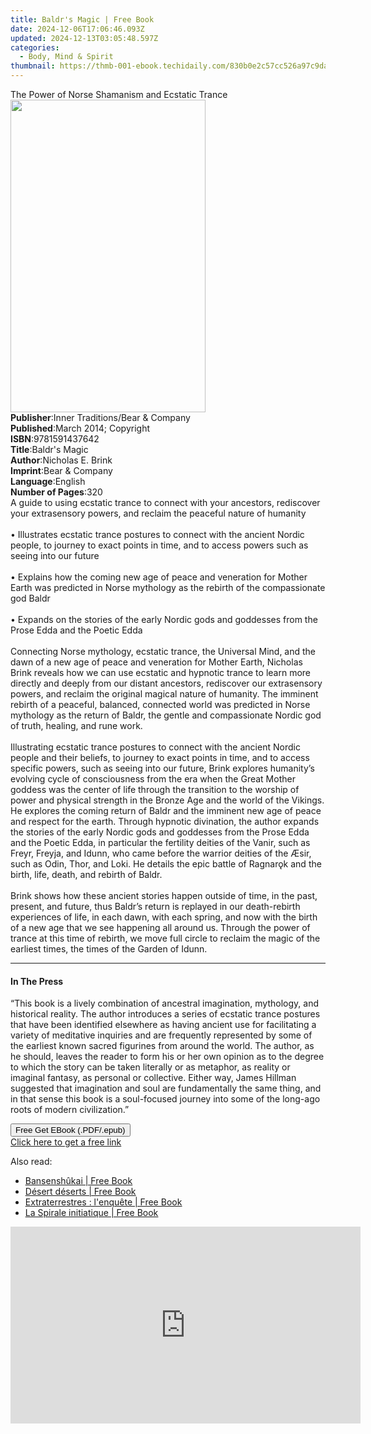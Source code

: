 ```yaml
---
title: Baldr's Magic | Free Book
date: 2024-12-06T17:06:46.093Z
updated: 2024-12-13T03:05:48.597Z
categories:
  - Body, Mind & Spirit
thumbnail: https://thmb-001-ebook.techidaily.com/830b0e2c57cc526a97c9dac4cd27c32478f6151bc80bed05122cc5e006c548ca.jpg
---
```

<main id="book-container">
  <div class="flex flex-col">
    <div class="book-brief flex-1 py-6 px-4 sm:p-6 md:py-10 md:px-8">
      <!-- brief-->
      <div class="book-brief-main">
        The Power of Norse Shamanism and Ecstatic Trance
      </div>
    </div>
    <div
      class="book-meta-info flex-1 grid gap-4 col-start-1 col-end-3 row-start-1 sm:mb-6 sm:grid-cols-4 lg:gap-6 lg:col-start-2 lg:row-end-6 lg:row-span-6 lg:mb-0"
    >
      <div
        class="book-meta-info-left place-content-center mt-4 p-4 text-sm leading-6 col-start-2 col-span-2 dark:text-slate-400"
      >
        <img
          class="w-full h-500 object-cover rounded-lg sm:h-255 sm:col-span-2 lg:col-span-full"
          src="https://img-001-ebook.techidaily.com/a091ee83c66ef9f7c8599b99435273dee555936ed50ca45f3fbd9030a7f16336.jpg"
          alt=""
          width="312"
          height="500"
        />
      </div>
      <div
        class="book-meta-info-right mt-2 col-start-1 row-start-2 col-span-3 self-center"
      >
        <!-- meta data  -->
        <div class="flex flex-col px-4 md:px-8">
          <div class="flex-1">
            <strong>Publisher</strong>:<span class="px-2"
              >Inner Traditions/Bear &amp; Company</span
            >
          </div>
          <div class="flex-1">
            <strong>Published</strong>:<span class="px-2"
              >March 2014; Copyright</span
            >
          </div>
          <div class="flex-1">
            <strong>ISBN</strong>:<span class="px-2">9781591437642</span>
          </div>
          <div class="flex-1">
            <strong>Title</strong>:<span class="px-2">Baldr&#39;s Magic</span>
          </div>
          <div class="flex-1">
            <strong>Author</strong>:<span class="px-2">Nicholas E. Brink</span>
          </div>
          <div class="flex-1">
            <strong>Imprint</strong>:<span class="px-2"
              >Bear &amp; Company</span
            >
          </div>
          <div class="flex-1">
            <strong>Language</strong>:<span class="px-2">English</span>
          </div>
          <div class="flex-1">
            <strong>Number of Pages</strong>:<span class="px-2">320</span>
          </div>
        </div>
      </div>
    </div>
    <div class="book-description flex-1 py-6 px-4 sm:p-6 md:py-10 md:px-8">
      <div class="book-description-main">
        <div accordion-content="" id="description">
          A guide to using ecstatic trance to connect with your ancestors,
          rediscover your extrasensory powers, and reclaim the peaceful nature
          of humanity <br />
          <br />• Illustrates ecstatic trance postures to connect with the
          ancient Nordic people, to journey to exact points in time, and to
          access powers such as seeing into our future <br />
          <br />• Explains how the coming new age of peace and veneration for
          Mother Earth was predicted in Norse mythology as the rebirth of the
          compassionate god Baldr <br />
          <br />• Expands on the stories of the early Nordic gods and goddesses
          from the Prose Edda and the Poetic Edda <br />
          <br />Connecting Norse mythology, ecstatic trance, the Universal Mind,
          and the dawn of a new age of peace and veneration for Mother Earth,
          Nicholas Brink reveals how we can use ecstatic and hypnotic trance to
          learn more directly and deeply from our distant ancestors, rediscover
          our extrasensory powers, and reclaim the original magical nature of
          humanity. The imminent rebirth of a peaceful, balanced, connected
          world was predicted in Norse mythology as the return of Baldr, the
          gentle and compassionate Nordic god of truth, healing, and rune work.
          <br />
          <br />Illustrating ecstatic trance postures to connect with the
          ancient Nordic people and their beliefs, to journey to exact points in
          time, and to access specific powers, such as seeing into our future,
          Brink explores humanity’s evolving cycle of consciousness from the era
          when the Great Mother goddess was the center of life through the
          transition to the worship of power and physical strength in the Bronze
          Age and the world of the Vikings. He explores the coming return of
          Baldr and the imminent new age of peace and respect for the earth.
          Through hypnotic divination, the author expands the stories of the
          early Nordic gods and goddesses from the Prose Edda and the Poetic
          Edda, in particular the fertility deities of the Vanir, such as Freyr,
          Freyja, and Idunn, who came before the warrior deities of the Æsir,
          such as Odin, Thor, and Loki. He details the epic battle of Ragnarǫk
          and the birth, life, death, and rebirth of Baldr. <br />
          <br />Brink shows how these ancient stories happen outside of time, in
          the past, present, and future, thus Baldr’s return is replayed in our
          death-rebirth experiences of life, in each dawn, with each spring, and
          now with the birth of a new age that we see happening all around us.
          Through the power of trance at this time of rebirth, we move full
          circle to reclaim the magic of the earliest times, the times of the
          Garden of Idunn.
        </div>
        <div class="accordion-fader"></div>
      </div>
    </div>
    <div class="book-excerpts flex-1 py-6 px-4 sm:p-6 md:py-10 md:px-8">
      <!-- excerpts-->
      <div class="book-excerpts-main">
        <hr />
        <h4 class="placeholder placeholder-heading">
          <span>In The Press</span>
        </h4>
        <p>
          “This book is a lively combination of ancestral imagination,
          mythology, and historical reality. The author introduces a series of
          ecstatic trance postures that have been identified elsewhere as having
          ancient use for facilitating a variety of meditative inquiries and are
          frequently represented by some of the earliest known sacred figurines
          from around the world. The author, as he should, leaves the reader to
          form his or her own opinion as to the degree to which the story can be
          taken literally or as metaphor, as reality or imaginal fantasy, as
          personal or collective. Either way, James Hillman suggested that
          imagination and soul are fundamentally the same thing, and in that
          sense this book is a soul-focused journey into some of the long-ago
          roots of modern civilization.”
        </p>
      </div>
    </div>
    <div
      class="book-about-author flex-1 py-6 px-4 sm:p-6 md:py-10 md:px-8"
    ></div>
    <div class="book-free-get flex-1 py-6 px-4 sm:p-6 md:py-10 md:px-8">
      <button
        id="btn-free-get"
        class="bg-blue-500 hover:bg-blue-700 text-white font-bold py-2 px-4 rounded"
      >
        Free Get EBook (.PDF/.epub)
      </button>
      <div id="countdown-display" class="px-2 text-lg mt-2"></div>
      <a
        id="free-link"
        class="hidden bg-blue-500 hover:bg-blue-700 text-white font-bold py-2 px-4 rounded"
        href="https://www.ebooks.com/en-us/book/95782365/baldr-s-magic/nicholas-e-brink/"
        target="_blank"
        >Click here to get a free link</a
      >
    </div>
    <script>
      let countdownTime = 0;
      let countdownInterval = null;
      document
        .getElementById('btn-free-get')
        .addEventListener('click', startCountdown);
      function startCountdown() {
        countdownTime = new Date().getTime() + 60000 * 3;
        countdownInterval = setInterval(updateCountdown, 1000);
        document.getElementById('btn-free-get').disabled = true;
        document
          .getElementById('btn-free-get')
          .classList.add('bg-gray-500', 'cursor-not-allowed');
      }
      function updateCountdown() {
        let currentTime = new Date().getTime();
        let timeLeft = countdownTime - currentTime;
        let secondsLeft = Math.floor(timeLeft / 1000);
        document.getElementById('countdown-display').innerHTML =
          `Remaining time: ${secondsLeft} seconds.`;
        if (secondsLeft <= 0) {
          clearInterval(countdownInterval);
          document.getElementById('btn-free-get').classList.add('hidden');
          document.getElementById('free-link').classList.remove('hidden');
          document.getElementById('countdown-display').innerHTML = '';
        }
      }
    </script>
  </div>
</main>

<ins class="adsbygoogle"
      style="display:block"
      data-ad-client="ca-pub-7571918770474297"
      data-ad-slot="8358498916"
      data-ad-format="auto"
      data-full-width-responsive="true"></ins>
    

<span class="atpl-alsoreadstyle">Also read:</span>
<div><ul>
<li><a href="https://novels-ebooks.techidaily.com/210349788-9782226289360-bansenshukai/"><u>Bansenshûkai | Free Book</u></a></li>
<li><a href="https://novels-ebooks.techidaily.com/210349849-9782226234803-desert-deserts/"><u>Désert déserts | Free Book</u></a></li>
<li><a href="https://novels-ebooks.techidaily.com/210349853-9782226231611-extraterrestres-lenquete/"><u>Extraterrestres : l'enquête | Free Book</u></a></li>
<li><a href="https://novels-ebooks.techidaily.com/210349731-9782226289889-la-spirale-initiatique/"><u>La Spirale initiatique | Free Book</u></a></li>
</ul></div>

<!-- affiliate ads begin -->
<iframe width="560" height="315" src="https://www.youtube.com/embed/UCqHbpxQGP4?si=XGkajFHdqyoKNAFM" title="YouTube video player" frameborder="0" allow="accelerometer; autoplay; clipboard-write; encrypted-media; gyroscope; picture-in-picture; web-share" referrerpolicy="strict-origin-when-cross-origin" allowfullscreen></iframe>
<!-- affiliate ads end -->


